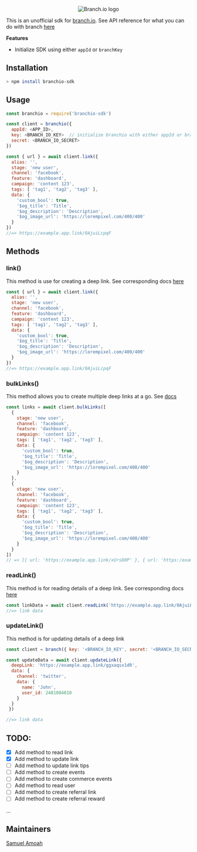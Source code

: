 <p align="center"><img src="/logo.png" alt="Branch.io logo"/></p>

This is an unofficial sdk for [branch.io](https://branch.io). See API reference for what you can do with branch [here](https://branchmetrics.github.io/docs/pages/apps/api/)

**Features**

- Initialize SDK using either `appId` or `branchKey`

## Installation

```sh
> npm install branchio-sdk
```

## Usage

```javascript
const branchio = require('branchio-sdk')

const client = branchio({ 
  appId: <APP_ID>,
  key: <BRANCH_IO_KEY>  // initialize branchio with either appId or branch key and branch secret but not both
  secret: <BRANCH_IO_SECRET>
})

const { url } = await client.link({ 
  alias: '',
  stage: 'new user',
  channel: 'facebook',
  feature: 'dashboard',
  campaign: 'content 123',
  tags: [ 'tag1', 'tag2', 'tag3' ],
  data: {
    'custom_bool': true,
    '$og_title': 'Title',
    '$og_description': 'Description',
    '$og_image_url': 'https://lorempixel.com/400/400'
  }
})
//=> https://example.app.link/0AjuiLcpqF
```


## Methods

### link()

This method is use for creating a deep link. See corresponding docs [here](https://branchmetrics.github.io/docs/pages/apps/api/#link-create)

```javascript
const { url } = await client.link({ 
  alias: '',
  stage: 'new user',
  channel: 'facebook',
  feature: 'dashboard',
  campaign: 'content 123',
  tags: [ 'tag1', 'tag2', 'tag3' ],
  data: {
    'custom_bool': true,
    '$og_title': 'Title',
    '$og_description': 'Description',
    '$og_image_url': 'https://lorempixel.com/400/400'
  }
})
//=> https://example.app.link/0AjuiLcpqF
```

### bulkLinks()

This method allows you to create multiple deep links at a go. See [docs](https://branchmetrics.github.io/docs/pages/apps/api/#link-create-bulk)

```javascript
const links = await client.bulkLinks([
  {
    stage: 'new user',
    channel: 'facebook',
    feature: 'dashboard',
    campaign: 'content 123',
    tags: [ 'tag1', 'tag2', 'tag3' ],
    data: {
      'custom_bool': true,
      '$og_title': 'Title',
      '$og_description': 'Description',
      '$og_image_url': 'https://lorempixel.com/400/400'
    }
  },
  {
    stage: 'new user',
    channel: 'facebook',
    feature: 'dashboard',
    campaign: 'content 123',
    tags: [ 'tag1', 'tag2', 'tag3' ],
    data: {
      'custom_bool': true,
      '$og_title': 'Title',
      '$og_description': 'Description',
      '$og_image_url': 'https://lorempixel.com/400/400'
    }
  }
])
// => [{ url: 'https://example.app.link/xUrsD0P' }, { url: 'https:/example.app.link/erTweDt' }]
```

### readLink()

This method is for reading details of a deep link. See corresponding docs [here](https://branchmetrics.github.io/docs/pages/apps/api/#link-read)

```javascript
const linkData = await client.readLink('https://example.app.link/0AjuiLcpqF')
//=> link data
```

### updateLink()

This method is for updating details of a deep link

```javascript
const client = branch({ key: '<BRANCH_IO_KEY', secret: '<BRANCH_IO_SECRET' })

const updateData = await client.updateLink({ 
  deepLink: 'https://example.app.link/ggxaqsx1dR',
  data: {
    channel: 'twitter',
    data: {
      name: 'John',
      user_id: 2481084010
    }
  }
 })

//=> link data
```

## TODO:

- [x] Add method to read link
- [x] Add method to update link
- [ ] Add method to update link tips
- [ ] Add method to create events
- [ ] Add method to create commerce events
- [ ] Add method to read user
- [ ] Add method to create referral link
- [ ] Add method to create referral reward

...

## Maintainers

[Samuel Amoah](https://github.com/snamoah)
